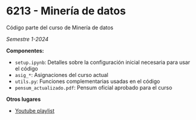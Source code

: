 # 6213 - Minería de datos
Código parte del curso de Minería de datos

*Semestre 1-2024*

**Componentes:**
- `setup.ipynb`: Detalles sobre la configuración inicial necesaria para usar el código
- `asig_*`: Asignaciones del curso actual
- `utils.py`: Funciones complementarias usadas en el código
- `pensum_actualizado.pdf`: Pensum oficial aprobado para el curso

**Otros lugares**
- [Youtube playlist](https://youtu.be/JXzOdXXTqbw?si=_l1cmWu1UJ4NbtxY)
